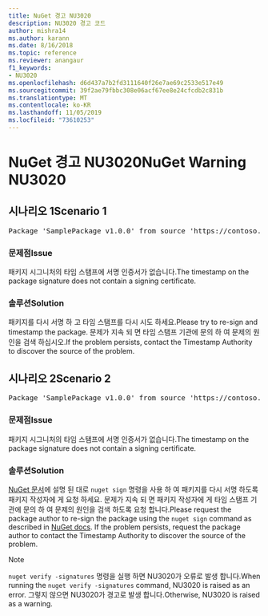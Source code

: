 ```yaml
---
title: NuGet 경고 NU3020
description: NU3020 경고 코드
author: mishra14
ms.author: karann
ms.date: 8/16/2018
ms.topic: reference
ms.reviewer: anangaur
f1_keywords:
- NU3020
ms.openlocfilehash: d6d437a7b2fd3111640f26e7ae69c2533e517e49
ms.sourcegitcommit: 39f2ae79fbbc308e06acf67ee8e24cfcdb2c831b
ms.translationtype: MT
ms.contentlocale: ko-KR
ms.lasthandoff: 11/05/2019
ms.locfileid: "73610253"
---
```

# <a name="nuget-warning-nu3020"></a><span data-ttu-id="372ba-103">NuGet 경고 NU3020</span><span class="sxs-lookup"><span data-stu-id="372ba-103">NuGet Warning NU3020</span></span>

## <a name="scenario-1"></a><span data-ttu-id="372ba-104">시나리오 1</span><span class="sxs-lookup"><span data-stu-id="372ba-104">Scenario 1</span></span>

<pre>Package 'SamplePackage v1.0.0' from source 'https://contoso.com/index.json': The timestamp does not have a signing certificate.</pre>

### <a name="issue"></a><span data-ttu-id="372ba-105">문제점</span><span class="sxs-lookup"><span data-stu-id="372ba-105">Issue</span></span>

<span data-ttu-id="372ba-106">패키지 시그니처의 타임 스탬프에 서명 인증서가 없습니다.</span><span class="sxs-lookup"><span data-stu-id="372ba-106">The timestamp on the package signature does not contain a signing certificate.</span></span>


### <a name="solution"></a><span data-ttu-id="372ba-107">솔루션</span><span class="sxs-lookup"><span data-stu-id="372ba-107">Solution</span></span>

<span data-ttu-id="372ba-108">패키지를 다시 서명 하 고 타임 스탬프를 다시 시도 하세요.</span><span class="sxs-lookup"><span data-stu-id="372ba-108">Please try to re-sign and timestamp the package.</span></span> <span data-ttu-id="372ba-109">문제가 지속 되 면 타임 스탬프 기관에 문의 하 여 문제의 원인을 검색 하십시오.</span><span class="sxs-lookup"><span data-stu-id="372ba-109">If the problem persists, contact the Timestamp Authority to discover the source of the problem.</span></span>



## <a name="scenario-2"></a><span data-ttu-id="372ba-110">시나리오 2</span><span class="sxs-lookup"><span data-stu-id="372ba-110">Scenario 2</span></span>

<pre>Package 'SamplePackage v1.0.0' from source 'https://contoso.com/index.json': The primary signature's timestamp does not have a signing certificate.</pre>

### <a name="issue"></a><span data-ttu-id="372ba-111">문제점</span><span class="sxs-lookup"><span data-stu-id="372ba-111">Issue</span></span>

<span data-ttu-id="372ba-112">패키지 시그니처의 타임 스탬프에 서명 인증서가 없습니다.</span><span class="sxs-lookup"><span data-stu-id="372ba-112">The timestamp on the package signature does not contain a signing certificate.</span></span>


### <a name="solution"></a><span data-ttu-id="372ba-113">솔루션</span><span class="sxs-lookup"><span data-stu-id="372ba-113">Solution</span></span>

<span data-ttu-id="372ba-114">[NuGet 문서](https://docs.microsoft.com/nuget/create-packages/sign-a-package)에 설명 된 대로 `nuget sign` 명령을 사용 하 여 패키지를 다시 서명 하도록 패키지 작성자에 게 요청 하세요. 문제가 지속 되 면 패키지 작성자에 게 타임 스탬프 기관에 문의 하 여 문제의 원인을 검색 하도록 요청 합니다.</span><span class="sxs-lookup"><span data-stu-id="372ba-114">Please request the package author to re-sign the package using the `nuget sign` command as described in [NuGet docs](https://docs.microsoft.com/nuget/create-packages/sign-a-package). If the problem persists, request the package author to contact the Timestamp Authority to discover the source of the problem.</span></span>


> [!Note]
> <span data-ttu-id="372ba-115">`nuget verify -signatures` 명령을 실행 하면 NU3020가 오류로 발생 합니다.</span><span class="sxs-lookup"><span data-stu-id="372ba-115">When running the `nuget verify -signatures` command, NU3020 is raised as an error.</span></span> <span data-ttu-id="372ba-116">그렇지 않으면 NU3020가 경고로 발생 합니다.</span><span class="sxs-lookup"><span data-stu-id="372ba-116">Otherwise, NU3020 is raised as a warning.</span></span>